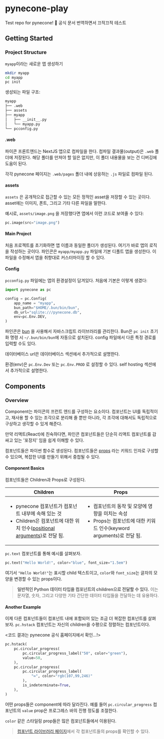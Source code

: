 # pynecone-play

Test repo for pynecone! 🌲 공식 문서 번역하면서 끄적끄적 테스트

## Getting Started

### Project Structure

`myapp`이라는 새로운 앱 생성하기

```bash
mkdir myapp
cd myapp
pc init
```

생성되는 파일 구조:

```bash
myapp
├── .web
├── assets
├── myapp
│   ├── __init__.py
│   └── myapp.py
└── pcconfig.py
```

#### .web

파이콘 프론트엔드는 NextJS 앱으로 컴파일을 한다. 컴파일 결과물(output)은 `.web` 폴더에 저장된다. 해당 폴더를 만져야 할 일은 없지만, 이 폴더 내용물을 보는 건 디버깅에 도움이 된다.

각각 pynecone 페이지는 `.web/pages` 폴더 내에 상응하는 `.js` 파일로 컴파일 된다.

#### assets

`assets` 은 공개적으로 접근할 수 있는 모든 정적인 asset을 저장할 수 있는 곳이다. asset에는 이미지, 폰트, 그리고 기타 다른 파일을 말한다.

예시로, `assets/image.png` 을 저장했다면 앱에서 이런 코드로 보여줄 수 있다:

```python
pc.image(src="image.png")
```

#### Main Project

처음 프로젝트를 초기화하면 앱 이름과 동일한 폴더가 생성된다. 여기가 바로 앱의 로직을 작성하는 곳이다.
파인콘은 `myapp/myapp.py` 파일에 기본 디폴트 앱을 생성한다. 이 파일을 수정해서 앱을 취향대로 커스터마이징 할 수 있다.

#### Config

`pcconfig.py` 파일에는 앱의 환경설정이 담겨있다. 처음에 기본은 이렇게 생겼다:

```python
import pynecone as pc

config = pc.Config(
    app_name = "myapp",
    bun_path="$HOME/.bun/bin/bun",
    db_url="sqlite:///pynecone.db",
    env=pc.Env.DEV,
)
```

파인콘은 [bun](https://bun.sh/) 을 사용해서 자바스크립트 라이브러리를 관리한다. Bun은 `pc init` 초기화 명령 시 `~/.bun/bin/bun`에 자동으로 설치된다. config 파일에서 다른 특정 경로를 입력할 수도 있다.

데이터베이스 url은 데이터베이스 섹션에서 추가적으로 설명한다.

환경(env)은 `pc.Env.Dev` 또는 `pc.Env.PROD` 로 설정할 수 있다. self hosting 섹션에서 추가적으로 설명한다.

## Components

### Overview

Component는 파이콘의 프런트 엔드를 구성하는 요소이다. 컴포넌트는 UI를 독립적이고, 재사용 할 수 있는 조각으로 분리해 줄 뿐만 아니라, 각 조각에 대해서도 독립적으로 구상하고 생각할 수 있게 해준다.

만약 리액트(React)에 친숙하다면, 파인콘 컴포넌트들은 단순히 리액트 컴포넌트를 감싸고 있는 '포장지' 임을 쉽게 이해할 수 있다.

컴포넌트들은 파이썬 함수로 생성된다. 컴포넌트들은 [props](https://pynecone.io/docs/components/props) 라는 키워드 인자로 구성할 수 있으며, 복잡한 UI를 만들기 위해서 중첩될 수 있다.

#### Component Basics

컴포넌트들은 Children과 Props로 구성된다.

| Children | Props |
| -- | -- |
| <ul><li>pynecone 컴포넌트가 컴포넌트 내부에 속해 있는 것</li><li>Children은 컴포넌트에 대한 위치 인수([positional arguments](https://www.codingem.com/what-is-a-positional-argument-in-python/))로 전달 됨.</li></ul>  | <ul><li>컴포넌트의 동작 및 모양에 영향을 미치는 속성</li><li>Props는 컴포넌트에 대한 키워드 인수(keyword arguments)로 전달 됨.</li></ul> |

`pc.text` 컴포넌트를 통해 예시를 살펴보자.

```python
pc.text("Hello World!", color="blue", font_size="1.5em")
```

여기서 `"Hello World!"`는 표시할 child 텍스트이고, `color`와 `font_size`는 글자의 모양을 변경할 수 있는 props이다.

> **일반적인 Python 데이터 타입을 컴포넌트의 children으로 전달할 수 있다.** 이는 문자열, 숫자, 그리고 다양한 기타 간단한 데이터 타입들을 전달하는 데 유용하다.

#### Another Example

이제 다른 컴포넌트들이 컴포넌트 내에 포함되어 있는 조금 더 복잡한 컴포넌트를 살펴보자. `pc.hstack` 컴포넌트는 자신의 children을 수평으로 정렬하는 컴포넌트이다.

<코드 결과는 pynecone 공식 홈페이지에서 확인...!>

```python
pc.hstack(
    pc.circular_progress(
        pc.circular_progress_label("50", color="green"),
        value=50,
    ),
    pc.circular_progress(
        pc.circular_progress_label(
            "∞", color="rgb(107,99,246)"
        ),
        is_indeterminate=True,
    ),
)
```

어떤 props들은 component에 따라 달라진다. 예를 들어 `pc.circular_progress` 컴포넌트의 `value` prop은 프로그레스 바의 진행 정도를 조절한다.

`color` 같은 스타일링 prop들은 많은 컴포넌트들에서 이용된다.

> [컴포넌트 라이브러리 페이지](https://pynecone.io/docs/library)에서 각 컴포넌트들의 props를 확인할 수 있다.
